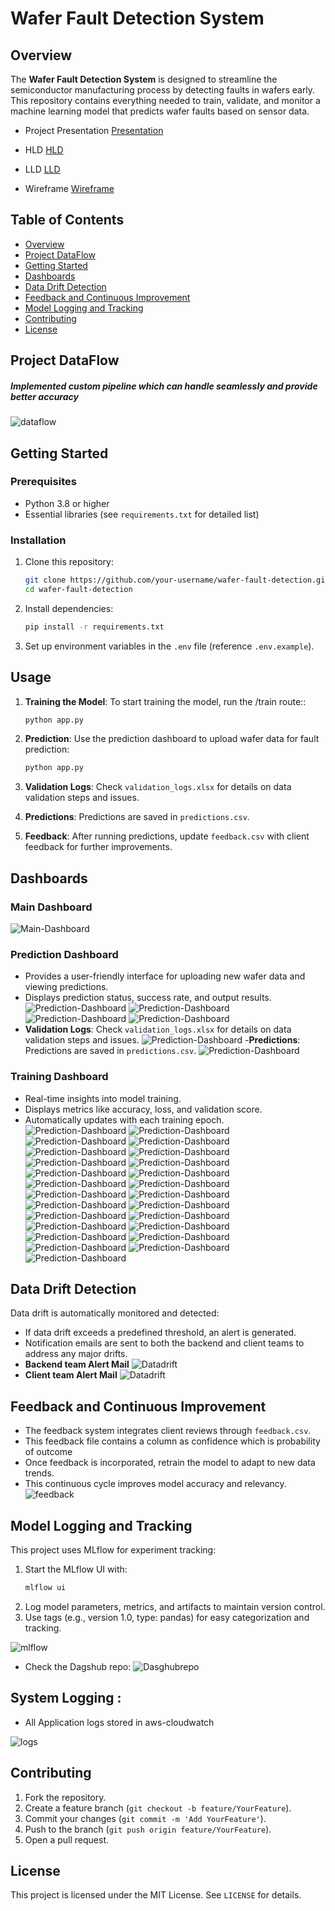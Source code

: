 
# Wafer Fault Detection System

## Overview

The **Wafer Fault Detection System** is designed to streamline the semiconductor manufacturing process by detecting faults in wafers early. This repository contains everything needed to train, validate, and monitor a machine learning model that predicts wafer faults based on sensor data.

- Project Presentation
[Presentation](<project_documents/Project Presentation.pdf>)

- HLD
[HLD](project_documents/HLD.pdf)

- LLD 
[LLD](project_documents/LLD.pdf)

- Wireframe
[Wireframe](project_documents/WIREFRAME.pdf)

## Table of Contents

- [Overview](#overview)
- [Project DataFlow](#ProjectDataFlow)
- [Getting Started](#getting-started)
- [Dashboards](#dashboards)
- [Data Drift Detection](#data-drift-detection)
- [Feedback and Continuous Improvement](#feedback-and-continuous-improvement)
- [Model Logging and Tracking](#model-logging-and-tracking)
- [Contributing](#contributing)
- [License](#license)

## Project DataFlow

##### Implemented custom pipeline which can handle seamlessly and provide better accuracy
![dataflow](./project_documents/wireframe_images/dataflow.png)


## Getting Started

### Prerequisites

- Python 3.8 or higher
- Essential libraries (see `requirements.txt` for detailed list)

### Installation

1. Clone this repository:
   ```bash
   git clone https://github.com/your-username/wafer-fault-detection.git
   cd wafer-fault-detection
   ```

2. Install dependencies:
   ```bash
   pip install -r requirements.txt
   ```

3. Set up environment variables in the `.env` file (reference `.env.example`).



## Usage

1. **Training the Model**: To start training the model, run the /train route::
   ```bash
   python app.py
   ```

2. **Prediction**: Use the prediction dashboard to upload wafer data for fault prediction:
   ```bash
   python app.py
   ```

3. **Validation Logs**: Check `validation_logs.xlsx` for details on data validation steps and issues.

4. **Predictions**: Predictions are saved in `predictions.csv`.

5. **Feedback**: After running predictions, update `feedback.csv` with client feedback for further improvements.

## Dashboards

### Main Dashboard
![Main-Dashboard](./project_documents/wireframe_images/main_dashboard.png)


### Prediction Dashboard

- Provides a user-friendly interface for uploading new wafer data and viewing predictions.
- Displays prediction status, success rate, and output results.
![Prediction-Dashboard](./project_documents/wireframe_images/prediction_dashboard1.png)
![Prediction-Dashboard](./project_documents/wireframe_images/prediction_dashboard2.png)
![Prediction-Dashboard](./project_documents/wireframe_images/prediction_dashboard3.png)
![Prediction-Dashboard](./project_documents/wireframe_images/prediction_dashboard4.png)
- **Validation Logs**: Check `validation_logs.xlsx` for details on data validation steps and issues.
![Prediction-Dashboard](./project_documents/wireframe_images/validaiton_logs.png)
-**Predictions**: Predictions are saved in `predictions.csv`.
![Prediction-Dashboard](./project_documents/wireframe_images/prediction_file.png)


### Training Dashboard

- Real-time insights into model training.
- Displays metrics like accuracy, loss, and validation score.
- Automatically updates with each training epoch.
![Prediction-Dashboard](./project_documents/wireframe_images/training_process.png)
![Prediction-Dashboard](./project_documents/wireframe_images/training_dashboard1.png)
![Prediction-Dashboard](./project_documents/wireframe_images/training_dashboard2.png)
![Prediction-Dashboard](./project_documents/wireframe_images/training_dashboard3.png)
![Prediction-Dashboard](./project_documents/wireframe_images/training_dashboard4.png)
![Prediction-Dashboard](./project_documents/wireframe_images/training_dashboard5.png)
![Prediction-Dashboard](./project_documents/wireframe_images/training_dashboard6.png)
![Prediction-Dashboard](./project_documents/wireframe_images/training_dashboard7.png)
![Prediction-Dashboard](./project_documents/wireframe_images/training_dashboard8.png)
![Prediction-Dashboard](./project_documents/wireframe_images/training_dashboard9.png)
![Prediction-Dashboard](./project_documents/wireframe_images/training_dashboard10.png)
![Prediction-Dashboard](./project_documents/wireframe_images/training_dashboard11.png)
![Prediction-Dashboard](./project_documents/wireframe_images/training_dashboard12.png)
![Prediction-Dashboard](./project_documents/wireframe_images/training_dashboard13.png)
![Prediction-Dashboard](./project_documents/wireframe_images/training_dashboard1.png)
![Prediction-Dashboard](./project_documents/wireframe_images/training_dashboard1.png)
![Prediction-Dashboard](./project_documents/wireframe_images/training_dashboard1.png)
![Prediction-Dashboard](./project_documents/wireframe_images/training_dashboard1.png)
![Prediction-Dashboard](./project_documents/wireframe_images/training_dashboard1.png)
![Prediction-Dashboard](./project_documents/wireframe_images/training_dashboard1.png)
![Prediction-Dashboard](./project_documents/wireframe_images/training_dashboard1.png)
![Prediction-Dashboard](./project_documents/wireframe_images/training_dashboard1.png)
![Prediction-Dashboard](./project_documents/wireframe_images/training_dashboard1.png)
![Prediction-Dashboard](./project_documents/wireframe_images/training_dashboard1.png)
![Prediction-Dashboard](./project_documents/wireframe_images/training_dashboard1.png)

## Data Drift Detection

Data drift is automatically monitored and detected:
- If data drift exceeds a predefined threshold, an alert is generated.
- Notification emails are sent to both the backend and client teams to address any major drifts.
- **Backend team Alert Mail** 
![Datadrift](./project_documents/wireframe_images/driftreport_backendteam.png)
- **Client team Alert Mail** 
![Datadrift](./project_documents/wireframe_images/driftreport_client.png)


## Feedback and Continuous Improvement

- The feedback system integrates client reviews through `feedback.csv`.
- This feedback file contains a column as confidence which is probability of outcome 
- Once feedback is incorporated, retrain the model to adapt to new data trends.
- This continuous cycle improves model accuracy and relevancy.
![feedback](./project_documents/wireframe_images/feedbackfile.png)

## Model Logging and Tracking

This project uses MLflow for experiment tracking:
1. Start the MLflow UI with:
   ```bash
   mlflow ui
   ```
2. Log model parameters, metrics, and artifacts to maintain version control.
3. Use tags (e.g., version 1.0, type: pandas) for easy categorization and tracking.

![mlflow](./project_documents/wireframe_images/mlflow.png)

- Check the Dagshub repo:
![Dasghubrepo](https://dagshub.com/Raveenkumar/SENSOR-FAULT-DETECTION.mlflow/#/experiments/0?searchFilter=&orderByKey=attributes.start_time&orderByAsc=false&startTime=ALL&lifecycleFilter=Active&modelVersionFilter=All+Runs&datasetsFilter=W10%3D)


## System Logging :
- All Application logs stored in aws-cloudwatch 

![logs](./project_documents/wireframe_images/cloudwatch.png)

## Contributing

1. Fork the repository.
2. Create a feature branch (`git checkout -b feature/YourFeature`).
3. Commit your changes (`git commit -m 'Add YourFeature'`).
4. Push to the branch (`git push origin feature/YourFeature`).
5. Open a pull request.

## License

This project is licensed under the MIT License. See `LICENSE` for details.
